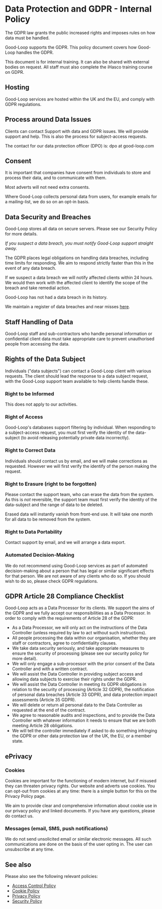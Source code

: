 
# Data Protection and GDPR - Internal Policy

The GDPR law grants the public increased rights and imposes rules on how data must be handled.

Good-Loop supports the GDPR. This policy document covers how Good-Loop handles the GDPR.

This document is for internal training. It can also be shared with external bodies on request.
All staff must also complete the iHasco training course on GDPR.

## Hosting

Good-Loop services are hosted within the UK and the EU, and comply with GDPR regulations. 

## Process around Data Issues

Clients can contact Support with data and GDPR issues. We will provide support and help. 
This is also the process for subject-access requests.

The contact for our data protection officer (DPO) is: 
<span class='email' data-name='dpo' data-domain='good-loop.com'>dpo at good-loop.com</span>

## Consent

It is important that companies have consent from individuals to store and process their data, and to communicate with them.

Most adverts will not need extra consents.

Where Good-Loop collects personal data from users, for example emails for a mailing-list, we do so on an opt-in basis.

## Data Security and Breaches

Good-Loop stores all data on secure servers. Please see our Security Policy for more details.

*If you suspect a data breach, you must notify Good-Loop support straight away.*

The GDPR places legal obligations on handling data breaches, including time limits for responding. We aim to respond strictly faster than this in the event of any data breach.

If we suspect a data breach we will notify affected clients within 24 hours. 
We would then work with the affected client to identify the scope of the breach and take remedial action.

Good-Loop has not had a data breach in its history.

We maintain a register of data breaches and near misses [here](https://docs.google.com/spreadsheets/d/13HHz7489jiWO9a0eCZ1ldWjiNCqTfO4VKwbt2yPwzjc/).

## Staff Handling of Data

Good-Loop staff and sub-contractors who handle personal information or confidential client data must 
take appropriate care to prevent unauthorised people from accessing the data.

## Rights of the Data Subject

Individuals ("data subjects") can contact a Good-Loop client with various requests. 
The client should lead the response to a data subject request, with the Good-Loop support team available to help clients handle these.

### Right to be Informed

This does not apply to our activities. 

### Right of Access

Good-Loop's databases support filtering by individual. When responding to a subject-access request, you must first verify the identity of the data-subject (to avoid releasing potentially private data incorrectly).
 
### Right to Correct Data

Individuals should contact us by email, and we will make corrections as requested. However we will first verify the identify of the person making the request.

### Right to Erasure (right to be forgotten)

Please contact the support team, who can erase the data from the system. 
As this is *not* reversible, the support team must first verify the identity of the data-subject and the range of data to be deleted.

Erased data will instantly vanish from front-end use. It will take one month for all data to be removed from the system.

### Right to Data Portability

Contact support by email, and we will arrange a data export.

### Automated Decision-Making

We do not recommend using Good-Loop services as part of automated decision-making about a person that has legal or similar significant effects for that person. 
We are not aware of any clients who do so. If you should wish to do so, please check GDPR regulations.

## GDPR Article 28 Compliance Checklist

Good-Loop acts as a Data Processor for its clients. We support the aims of the GDPR and we fully accept our responsibilities as a Data Processor. 
In order to comply with the requirements of Article 28 of the GDPR:

 - As a Data Processor, we will only act on the instructions of the Data Controller (unless required by law to act without such instructions).
 - All people processing the data within our organisation, whether they are staff or contractors, agree to confidentiality clauses.
 - We take data security seriously, and take appropriate measures to ensure the security of processing (please see our security policy for more detail).
 - We will only engage a sub-processor with the prior consent of the Data Controller and with a written contract.
 - We will assist the Data Controller in providing subject access and allowing data subjects to exercise their rights under the GDPR.
 - We will assist the Data Controller in meeting its GDPR obligations in relation to the security of processing (Article 32 GDPR), 
 the notification of personal data breaches (Article 33 GDPR), and data protection impact assessments (Article 35 GDPR). 
 - We will delete or return all personal data to the Data Controller as requested at the end of the contract.
 - We agree to reasonable audits and inspections, and to provide the Data Controller with whatever information it needs to ensure that we are both meeting Article 28 obligations.
 - We will tell the controller immediately if asked to do something infringing the GDPR or other data protection law of the UK, the EU, or a member state.

## ePrivacy 

### Cookies 

Cookies are important for the functioning of modern internet, but if misused they can threaten privacy rights.
Our website and adverts use cookies. You can opt-out from cookies at any time: there is a simple button for this on the Privacy Policy page.

We aim to provide clear and comprehensive information about cookie use in our privacy policy and linked documents. 
If you have any questions, please do contact us.

### Messages (email, SMS, push notifications)

We do not send unsolicited email or similar electronic messages. All such communications are done on the basis of the user opting in.
The user can unsubscribe at any time. 

## See also

Please also see the following relevant policies:

 - [Access Control Policy](access-control-policy)
 - [Cookie Policy](cookie-policy)
 - [Privacy Policy](privacy-policy)
 - [Security Policy](security)
 
